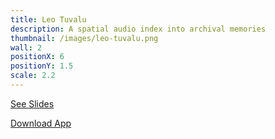 ```yaml
---
title: Leo Tuvalu
description: A spatial audio index into archival memories
thumbnail: /images/leo-tuvalu.png
wall: 2
positionX: 6
positionY: 1.5
scale: 2.2
---
```


[See Slides](https://www.figma.com/deck/boHt6bGKyM6kh8qas8i44Y/Leo-Tuvalu-FINAL?node-id=1-568&viewport=-130%2C-62%2C0.61&t=T3DrGwBOJtTLj5zO-1&scaling=min-zoom&content-scaling=fixed&page-id=0%3A1)

[Download App](https://testflight.apple.com/join/byDXFgeY)